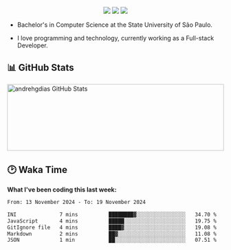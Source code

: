 <p align="center"> 
  <a href="https://andredias.dev.br/"><img src ="https://img.shields.io/badge/portfolio-offline-%23.svg?&style=for-the-badge&logo=&logoColor=white%22"></a>
  <a href="https://www.linkedin.com/in/andr%C3%A9-dias-6436811b4/"><img src="https://img.shields.io/badge/linkedin-%230077B5.svg?&style=for-the-badge&logo=linkedin&logoColor=white" /></a>
  <a href="https://www.instagram.com/andrehgdias/"><img src = "https://img.shields.io/badge/instagram-%23E4405F.svg?&style=for-the-badge&logo=instagram&logoColor=white"></a>
</p>

- Bachelor's in Computer Science at the State University of São Paulo.

- I love programming and technology, currently working as a Full-stack Developer.

<h2>📊 GitHub Stats</h2>

<span><img align="center" width="100%" height="155.42px" src="https://github-readme-stats.vercel.app/api?username=andrehgdias&show_icons=true&line_height=27&count_private=true" alt="andrehgdias GitHub Stats"/><span/>

<h2>🕑 Waka Time</h2>

**What I've been coding this last week:**

<!--START_SECTION:waka-->

```txt
From: 13 November 2024 - To: 19 November 2024

INI              7 mins          ████████▓░░░░░░░░░░░░░░░░   34.70 %
JavaScript       4 mins          █████░░░░░░░░░░░░░░░░░░░░   19.75 %
GitIgnore file   4 mins          ████▓░░░░░░░░░░░░░░░░░░░░   19.08 %
Markdown         2 mins          ██▓░░░░░░░░░░░░░░░░░░░░░░   11.08 %
JSON             1 min           ██░░░░░░░░░░░░░░░░░░░░░░░   07.51 %
```

<!--END_SECTION:waka-->

